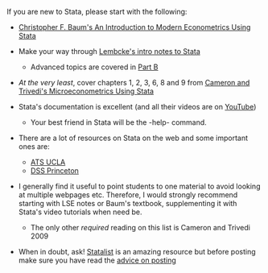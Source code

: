 If you are new to Stata, please start with the following:

* [Christopher F. Baum's An Introduction to Modern Econometrics Using Stata](https://www.stata.com/bookstore/modern-econometrics-stata/)

* Make your way through [Lembcke's intro notes to Stata](
http://personal.lse.ac.uk/lembcke/ecStata/2010/MResStataNotesOct2010PartA.pdf)

  - Advanced topics are covered in [Part B](http://personal.lse.ac.uk/lembcke/ecStata/2009/MResStataNotesFeb2009PartB.pdf)

* *At the very least*, cover chapters 1, 2, 3, 6, 8 and 9 from [Cameron and Trivedi's Microeconometrics Using Stata](https://www.stata.com/bookstore/microeconometrics-stata/)

* Stata's documentation is excellent (and all their videos are on [YouTube](http://www.stata.com/links/video-tutorials/)) 

  - Your best friend in Stata will be the -help- command.

* There are a lot of resources on Stata on the web and some important ones are:
  - [ATS UCLA](www.ats.ucla.edu/stat/stata/)
  - [DSS Princeton](http://dss.princeton.edu/training/)

* I generally find it useful to point students to one material to avoid looking at multiple webpages etc. Therefore, I would strongly recommend starting with LSE notes or Baum's textbook, supplementing it with Stata's video tutorials when need be.
  - The only other *required* reading on this list is Cameron and Trivedi 2009

* When in doubt, ask! [Statalist](https://www.statalist.org) is an amazing resource but before posting make sure you have read the [advice on posting](https://www.statalist.org/forums/help)